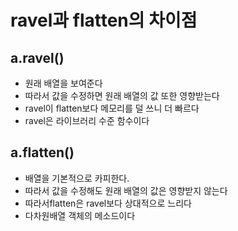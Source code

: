 # ravel과 flatten의 차이점

## a.ravel()
* 원래 배열을 보여준다
* 따라서 값을 수정하면 원래 배열의 값 또한 영향받는다
* ravel이 flatten보다 메모리를 덜 쓰니 더 빠르다
* ravel은 라이브러리 수준 함수이다

## a.flatten()
* 배열을 기본적으로 카피한다.
* 따라서 값을 수정해도 원래 배열의 값은 영향받지 않는다
* 따라서flatten은 ravel보다 상대적으로 느리다
* 다차원배열 객체의 메소드이다

